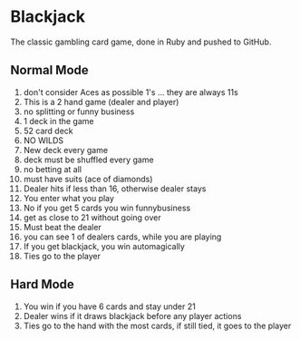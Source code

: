 # Blackjack

The classic gambling card game, done in Ruby and pushed to GitHub.

## Normal Mode
1. don't consider Aces as possible 1's ... they are always 11s
2. This is a 2 hand game (dealer and player)
3. no splitting or funny business
4. 1 deck in the game
5. 52 card deck
6. NO WILDS
7. New deck every game
8. deck must be shuffled every game
9. no betting at all
10. must have suits (ace of diamonds)
11. Dealer hits if less than 16, otherwise dealer stays
12. You enter what you play
13. No if you get 5 cards you win funnybusiness
14. get as close to 21 without going over
15. Must beat the dealer
16. you can see 1 of dealers cards, while you are playing
17. If you get blackjack, you win automagically
18. Ties go to the player

## Hard Mode
1. You win if you have 6 cards and stay under 21
2. Dealer wins if it draws blackjack before any player actions
3. Ties go to the hand with the most cards, if still tied, it goes to the player
